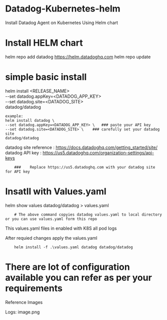 # Datadog-Kubernetes-helm
Install Datadog Agent on Kubernetes Using Helm chart

# Install HELM chart
helm repo add datadog https://helm.datadoghq.com
helm repo update

# simple basic install
helm install <RELEASE_NAME> \
    --set datadog.appKey=<DATADOG_APP_KEY> \
    --set datadog.site=<DATADOG_SITE> \
    datadog/datadog

    example: 
    helm install datadog \
    --set datadog.appKey=<DATADOG_APP_KEY> \   ### paste your API key
    --set datadog.site=<DATADOG_SITE> \    ### carefully set your datadog site
    datadog/datadog

datadog site reference : https://docs.datadoghq.com/getting_started/site/
datadog API key : https://us5.datadoghq.com/organization-settings/api-keys   

        ###    Replace https://us5.datadoghq.com with your datadog site for API key

# Insatll with Values.yaml

helm show values datadog/datadog > values.yaml 

        # The above command copyies datadog values.yaml to local directory or you can use values.yaml form this repo

  This values.yaml files in enabled with K8S all pod logs
  
  After requied changes apply the values.yaml

        helm install -f .\values.yaml datadog datadog/datadog

# There are lot of configuration available you can refer as per your requirements

Reference Images

Logs:
image.png

